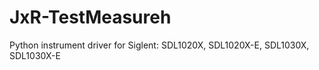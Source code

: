 # JxR-TestMeasureh
Python instrument driver for Siglent: SDL1020X, SDL1020X-E, SDL1030X, SDL1030X-E
